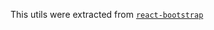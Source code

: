 This utils were extracted from [`react-bootstrap`](https://github.com/react-bootstrap/react-bootstrap)